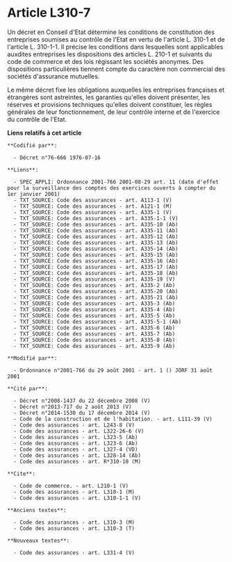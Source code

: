 # Article L310-7

Un décret en Conseil d'Etat détermine les conditions de constitution des entreprises soumises au contrôle de l'Etat en vertu
de l'article L. 310-1 et de l'article L. 310-1-1. Il précise les conditions dans lesquelles sont applicables auxdites
entreprises les dispositions des articles L. 210-1 et suivants du code de commerce et des lois régissant les sociétés
anonymes. Des dispositions particulières tiennent compte du caractère non commercial des sociétés d'assurance mutuelles.

Le même décret fixe les obligations auxquelles les entreprises françaises et étrangères sont astreintes, les garanties
qu'elles doivent présenter, les réserves et provisions techniques qu'elles doivent constituer, les règles générales de leur
fonctionnement, de leur contrôle interne et de l'exercice du contrôle de l'Etat.

**Liens relatifs à cet article**

	**Codifié par**:

	  - Décret n°76-666 1976-07-16

	**Liens**:

	  - SPEC_APPLI: Ordonnance 2001-766 2001-08-29 art. 11 (date d'effet pour la surveillance des comptes des exercices ouverts à compter du 1er janvier 2001)
	  - TXT_SOURCE: Code des assurances - art. A113-1 (V)
	  - TXT_SOURCE: Code des assurances - art. A121-1 (M)
	  - TXT_SOURCE: Code des assurances - art. A335-1 (V)
	  - TXT_SOURCE: Code des assurances - art. A335-1-1 (V)
	  - TXT_SOURCE: Code des assurances - art. A335-10 (Ab)
	  - TXT_SOURCE: Code des assurances - art. A335-11 (Ab)
	  - TXT_SOURCE: Code des assurances - art. A335-12 (Ab)
	  - TXT_SOURCE: Code des assurances - art. A335-13 (Ab)
	  - TXT_SOURCE: Code des assurances - art. A335-14 (Ab)
	  - TXT_SOURCE: Code des assurances - art. A335-15 (Ab)
	  - TXT_SOURCE: Code des assurances - art. A335-16 (Ab)
	  - TXT_SOURCE: Code des assurances - art. A335-17 (Ab)
	  - TXT_SOURCE: Code des assurances - art. A335-18 (Ab)
	  - TXT_SOURCE: Code des assurances - art. A335-19 (V)
	  - TXT_SOURCE: Code des assurances - art. A335-2 (Ab)
	  - TXT_SOURCE: Code des assurances - art. A335-20 (Ab)
	  - TXT_SOURCE: Code des assurances - art. A335-21 (Ab)
	  - TXT_SOURCE: Code des assurances - art. A335-3 (Ab)
	  - TXT_SOURCE: Code des assurances - art. A335-4 (Ab)
	  - TXT_SOURCE: Code des assurances - art. A335-5 (Ab)
	  - TXT_SOURCE: Code des assurances - art. A335-5-1 (Ab)
	  - TXT_SOURCE: Code des assurances - art. A335-6 (Ab)
	  - TXT_SOURCE: Code des assurances - art. A335-7 (Ab)
	  - TXT_SOURCE: Code des assurances - art. A335-8 (Ab)
	  - TXT_SOURCE: Code des assurances - art. A335-9 (Ab)

	**Modifié par**:

	  - Ordonnance n°2001-766 du 29 août 2001 - art. 1 () JORF 31 août 2001

	**Cité par**:

	  - Décret n°2008-1437 du 22 décembre 2008 (V)
	  - Décret n°2013-717 du 2 août 2013 (V)
	  - Décret n°2014-1530 du 17 décembre 2014 (V)
	  - Code de la construction et de l'habitation. - art. L111-39 (V)
	  - Code des assurances - art. L243-8 (V)
	  - Code des assurances - art. L322-26-6 (V)
	  - Code des assurances - art. L323-5 (Ab)
	  - Code des assurances - art. L323-6 (Ab)
	  - Code des assurances - art. L327-4 (VD)
	  - Code des assurances - art. L328-14 (Ab)
	  - Code des assurances - art. R*310-10 (M)

	**Cite**:

	  - Code de commerce. - art. L210-1 (V)
	  - Code des assurances - art. L310-1 (M)
	  - Code des assurances - art. L310-1-1 (V)

	**Anciens textes**:

	  - Code des assurances - art. L310-3 (M)
	  - Code des assurances - art. L310-3 (T)

	**Nouveaux textes**:

	  - Code des assurances - art. L331-4 (V)
